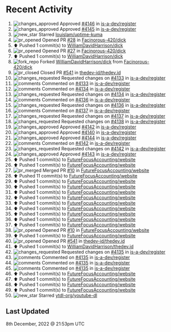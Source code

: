 # Recent Activity

<!--RECENT_ACTIVITY:start-->
1. ![changes_approved](https://cdn.jsdelivr.net/gh/Readme-Workflows/Readme-Icons@main/icons/octicons/ApprovedChanges.svg) Approved [#4146](https://github.com/is-a-dev/register/pull/4146#pullrequestreview-1209925915) in [is-a-dev/register](https://github.com/is-a-dev/register)
2. ![changes_approved](https://cdn.jsdelivr.net/gh/Readme-Workflows/Readme-Icons@main/icons/octicons/ApprovedChanges.svg) Approved [#4145](https://github.com/is-a-dev/register/pull/4145#pullrequestreview-1209925290) in [is-a-dev/register](https://github.com/is-a-dev/register)
3. ![new_star](https://cdn.jsdelivr.net/gh/Readme-Workflows/Readme-Icons@main/icons/octicons/StarredRepositoryYellow.svg) Starred [louislam/uptime-kuma](https://github.com/louislam/uptime-kuma)
4. ![pr_opened](https://cdn.jsdelivr.net/gh/Readme-Workflows/Readme-Icons@main/icons/octicons/PullRequestOpened.svg) Opened PR [#28](https://github.com/Facinorous-420/dick/pull/28) in [Facinorous-420/dick](https://github.com/Facinorous-420/dick)
5. ⬆️ Pushed 1 commit(s) to [WilliamDavidHarrison/dick](https://github.com/WilliamDavidHarrison/dick)
6. ![pr_opened](https://cdn.jsdelivr.net/gh/Readme-Workflows/Readme-Icons@main/icons/octicons/PullRequestOpened.svg) Opened PR [#27](https://github.com/Facinorous-420/dick/pull/27) in [Facinorous-420/dick](https://github.com/Facinorous-420/dick)
7. ⬆️ Pushed 1 commit(s) to [WilliamDavidHarrison/dick](https://github.com/WilliamDavidHarrison/dick)
8. ![fork_repo](https://cdn.jsdelivr.net/gh/Readme-Workflows/Readme-Icons@main/icons/octicons/ForkedRepository.svg) Forked [WilliamDavidHarrison/dick](https://github.com/WilliamDavidHarrison/dick) from [Facinorous-420/dick](https://github.com/Facinorous-420/dick)
9. ![pr_closed](https://cdn.jsdelivr.net/gh/Readme-Workflows/Readme-Icons@main/icons/octicons/PullRequestClosed.svg) Closed PR [#541](https://github.com/thedev-id/thedev.id/pull/541) in [thedev-id/thedev.id](https://github.com/thedev-id/thedev.id)
10. ![changes_requested](https://cdn.jsdelivr.net/gh/Readme-Workflows/Readme-Icons@main/icons/octicons/RequestedChanges.svg) Requested changes on [#4133](https://github.com/is-a-dev/register/pull/4133#pullrequestreview-1209510780) in [is-a-dev/register](https://github.com/is-a-dev/register)
11. ![comments](https://cdn.jsdelivr.net/gh/Readme-Workflows/Readme-Icons@main/icons/octicons/Comment.svg) Commented on [#4133](https://github.com/is-a-dev/register/pull/4133#discussion_r1042965077) in [is-a-dev/register](https://github.com/is-a-dev/register)
12. ![comments](https://cdn.jsdelivr.net/gh/Readme-Workflows/Readme-Icons@main/icons/octicons/Comment.svg) Commented on [#4134](https://github.com/is-a-dev/register/pull/4134#discussion_r1042964763) in [is-a-dev/register](https://github.com/is-a-dev/register)
13. ![changes_requested](https://cdn.jsdelivr.net/gh/Readme-Workflows/Readme-Icons@main/icons/octicons/RequestedChanges.svg) Requested changes on [#4134](https://github.com/is-a-dev/register/pull/4134#pullrequestreview-1209510341) in [is-a-dev/register](https://github.com/is-a-dev/register)
14. ![comments](https://cdn.jsdelivr.net/gh/Readme-Workflows/Readme-Icons@main/icons/octicons/Comment.svg) Commented on [#4136](https://github.com/is-a-dev/register/pull/4136#discussion_r1042959401) in [is-a-dev/register](https://github.com/is-a-dev/register)
15. ![changes_requested](https://cdn.jsdelivr.net/gh/Readme-Workflows/Readme-Icons@main/icons/octicons/RequestedChanges.svg) Requested changes on [#4136](https://github.com/is-a-dev/register/pull/4136#pullrequestreview-1209502213) in [is-a-dev/register](https://github.com/is-a-dev/register)
16. ![comments](https://cdn.jsdelivr.net/gh/Readme-Workflows/Readme-Icons@main/icons/octicons/Comment.svg) Commented on [#4137](https://github.com/is-a-dev/register/pull/4137#discussion_r1042958047) in [is-a-dev/register](https://github.com/is-a-dev/register)
17. ![changes_requested](https://cdn.jsdelivr.net/gh/Readme-Workflows/Readme-Icons@main/icons/octicons/RequestedChanges.svg) Requested changes on [#4137](https://github.com/is-a-dev/register/pull/4137#pullrequestreview-1209500140) in [is-a-dev/register](https://github.com/is-a-dev/register)
18. ![changes_requested](https://cdn.jsdelivr.net/gh/Readme-Workflows/Readme-Icons@main/icons/octicons/RequestedChanges.svg) Requested changes on [#4138](https://github.com/is-a-dev/register/pull/4138#pullrequestreview-1209499359) in [is-a-dev/register](https://github.com/is-a-dev/register)
19. ![changes_approved](https://cdn.jsdelivr.net/gh/Readme-Workflows/Readme-Icons@main/icons/octicons/ApprovedChanges.svg) Approved [#4142](https://github.com/is-a-dev/register/pull/4142#pullrequestreview-1209497571) in [is-a-dev/register](https://github.com/is-a-dev/register)
20. ![changes_approved](https://cdn.jsdelivr.net/gh/Readme-Workflows/Readme-Icons@main/icons/octicons/ApprovedChanges.svg) Approved [#4140](https://github.com/is-a-dev/register/pull/4140#pullrequestreview-1209495472) in [is-a-dev/register](https://github.com/is-a-dev/register)
21. ![changes_approved](https://cdn.jsdelivr.net/gh/Readme-Workflows/Readme-Icons@main/icons/octicons/ApprovedChanges.svg) Approved [#4144](https://github.com/is-a-dev/register/pull/4144#pullrequestreview-1209495203) in [is-a-dev/register](https://github.com/is-a-dev/register)
22. ![comments](https://cdn.jsdelivr.net/gh/Readme-Workflows/Readme-Icons@main/icons/octicons/Comment.svg) Commented on [#4142](https://github.com/is-a-dev/register/pull/4142#discussion_r1042954407) in [is-a-dev/register](https://github.com/is-a-dev/register)
23. ![changes_requested](https://cdn.jsdelivr.net/gh/Readme-Workflows/Readme-Icons@main/icons/octicons/RequestedChanges.svg) Requested changes on [#4142](https://github.com/is-a-dev/register/pull/4142#pullrequestreview-1209494857) in [is-a-dev/register](https://github.com/is-a-dev/register)
24. ![changes_approved](https://cdn.jsdelivr.net/gh/Readme-Workflows/Readme-Icons@main/icons/octicons/ApprovedChanges.svg) Approved [#4143](https://github.com/is-a-dev/register/pull/4143#pullrequestreview-1209494370) in [is-a-dev/register](https://github.com/is-a-dev/register)
25. ⬆️ Pushed 1 commit(s) to [FutureFocusAccounting/website](https://github.com/FutureFocusAccounting/website)
26. ⬆️ Pushed 1 commit(s) to [FutureFocusAccounting/website](https://github.com/FutureFocusAccounting/website)
27. ![pr_merged](https://cdn.jsdelivr.net/gh/Readme-Workflows/Readme-Icons@main/icons/octicons/PullRequestMerged.svg) Merged PR [#10](https://github.com/FutureFocusAccounting/website/pull/10) in [FutureFocusAccounting/website](https://github.com/FutureFocusAccounting/website)
28. ⬆️ Pushed 11 commit(s) to [FutureFocusAccounting/website](https://github.com/FutureFocusAccounting/website)
29. ⬆️ Pushed 1 commit(s) to [FutureFocusAccounting/website](https://github.com/FutureFocusAccounting/website)
30. ⬆️ Pushed 1 commit(s) to [FutureFocusAccounting/website](https://github.com/FutureFocusAccounting/website)
31. ⬆️ Pushed 1 commit(s) to [FutureFocusAccounting/website](https://github.com/FutureFocusAccounting/website)
32. ⬆️ Pushed 1 commit(s) to [FutureFocusAccounting/website](https://github.com/FutureFocusAccounting/website)
33. ⬆️ Pushed 1 commit(s) to [FutureFocusAccounting/website](https://github.com/FutureFocusAccounting/website)
34. ⬆️ Pushed 1 commit(s) to [FutureFocusAccounting/website](https://github.com/FutureFocusAccounting/website)
35. ⬆️ Pushed 1 commit(s) to [FutureFocusAccounting/website](https://github.com/FutureFocusAccounting/website)
36. ⬆️ Pushed 1 commit(s) to [FutureFocusAccounting/website](https://github.com/FutureFocusAccounting/website)
37. ⬆️ Pushed 1 commit(s) to [FutureFocusAccounting/website](https://github.com/FutureFocusAccounting/website)
38. ![pr_opened](https://cdn.jsdelivr.net/gh/Readme-Workflows/Readme-Icons@main/icons/octicons/PullRequestOpened.svg) Opened PR [#10](https://github.com/FutureFocusAccounting/website/pull/10) in [FutureFocusAccounting/website](https://github.com/FutureFocusAccounting/website)
39. ⬆️ Pushed 1 commit(s) to [FutureFocusAccounting/website](https://github.com/FutureFocusAccounting/website)
40. ![pr_opened](https://cdn.jsdelivr.net/gh/Readme-Workflows/Readme-Icons@main/icons/octicons/PullRequestOpened.svg) Opened PR [#541](https://github.com/thedev-id/thedev.id/pull/541) in [thedev-id/thedev.id](https://github.com/thedev-id/thedev.id)
41. ⬆️ Pushed 1 commit(s) to [WilliamDavidHarrison/thedev.id](https://github.com/WilliamDavidHarrison/thedev.id)
42. ![changes_requested](https://cdn.jsdelivr.net/gh/Readme-Workflows/Readme-Icons@main/icons/octicons/RequestedChanges.svg) Requested changes on [#4135](https://github.com/is-a-dev/register/pull/4135#pullrequestreview-1209379305) in [is-a-dev/register](https://github.com/is-a-dev/register)
43. ![comments](https://cdn.jsdelivr.net/gh/Readme-Workflows/Readme-Icons@main/icons/octicons/Comment.svg) Commented on [#4135](https://github.com/is-a-dev/register/pull/4135#discussion_r1042868901) in [is-a-dev/register](https://github.com/is-a-dev/register)
44. ![comments](https://cdn.jsdelivr.net/gh/Readme-Workflows/Readme-Icons@main/icons/octicons/Comment.svg) Commented on [#4135](https://github.com/is-a-dev/register/pull/4135#discussion_r1042868731) in [is-a-dev/register](https://github.com/is-a-dev/register)
45. ![comments](https://cdn.jsdelivr.net/gh/Readme-Workflows/Readme-Icons@main/icons/octicons/Comment.svg) Commented on [#4135](https://github.com/is-a-dev/register/pull/4135#discussion_r1042868496) in [is-a-dev/register](https://github.com/is-a-dev/register)
46. ⬆️ Pushed 1 commit(s) to [FutureFocusAccounting/website](https://github.com/FutureFocusAccounting/website)
47. ⬆️ Pushed 1 commit(s) to [FutureFocusAccounting/website](https://github.com/FutureFocusAccounting/website)
48. ⬆️ Pushed 1 commit(s) to [FutureFocusAccounting/website](https://github.com/FutureFocusAccounting/website)
49. ⬆️ Pushed 1 commit(s) to [FutureFocusAccounting/website](https://github.com/FutureFocusAccounting/website)
50. ![new_star](https://cdn.jsdelivr.net/gh/Readme-Workflows/Readme-Icons@main/icons/octicons/StarredRepositoryYellow.svg) Starred [ytdl-org/youtube-dl](https://github.com/ytdl-org/youtube-dl)
<!--RECENT_ACTIVITY:end-->

## Last Updated
<!--RECENT_ACTIVITY:last_update-->
8th December, 2022 @ 21:53pm UTC
<!--RECENT_ACTIVITY:last_update_end-->
